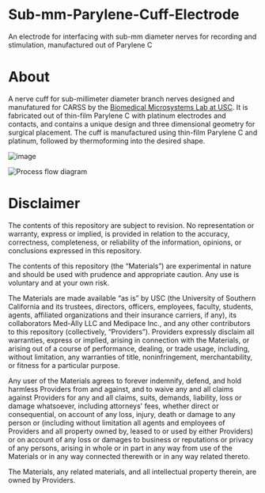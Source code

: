 # Sub-mm-Parylene-Cuff-Electrode
An electrode for interfacing with sub-mm diameter nerves for recording and stimulation, manufactured out of Parylene C
 # About

A nerve cuff for sub-millimeter diameter branch nerves designed and manufatured for CARSS by the [Biomedical Microsystems Lab at USC](https://biomems.usc.edu/). It is fabricated out of thin-film Parylene C with platinum electrodes and contacts, and contains a unique design and three dimensional geometry for surgical placement. The cuff is manufactured using thin-film Parylene C and platinum, followed by thermoforming into the desired shape.

![image](https://github.com/user-attachments/assets/f6ab577f-6da5-49c5-ac75-2eb9614f86ca)

![Process flow diagram](https://github.com/user-attachments/assets/180f49ab-0f18-4ce1-8514-728dae6034b0)

# Disclaimer
The contents of this repository are subject to revision. No representation or warranty, express or implied, is provided in relation to the accuracy, correctness, completeness, or reliability of the information, opinions, or conclusions expressed in this repository.

The contents of this repository (the “Materials”) are experimental in nature and should be used with prudence and appropriate caution. Any use is voluntary and at your own risk.

The Materials are made available “as is” by USC (the University of Southern California and its trustees, directors, officers, employees, faculty, students, agents, affiliated organizations and their insurance carriers, if any), its collaborators Med-Ally LLC and Medipace Inc., and any other contributors to this repository (collectively, “Providers”). Providers expressly disclaim all warranties, express or implied, arising in connection with the Materials, or arising out of a course of performance, dealing, or trade usage, including, without limitation, any warranties of title, noninfringement, merchantability, or fitness for a particular purpose.

Any user of the Materials agrees to forever indemnify, defend, and hold harmless Providers from and against, and to waive any and all claims against Providers for any and all claims, suits, demands, liability, loss or damage whatsoever, including attorneys' fees, whether direct or consequential, on account of any loss, injury, death or damage to any person or (including without limitation all agents and employees of Providers and all property owned by, leased to or used by either Providers) or on account of any loss or damages to business or reputations or privacy of any persons, arising in whole or in part in any way from use of the Materials or in any way connected therewith or in any way related thereto.

The Materials, any related materials, and all intellectual property therein, are owned by Providers.
